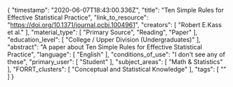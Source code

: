 {
    "timestamp": "2020-06-07T18:43:00.336Z",
    "title": "Ten Simple Rules for Effective Statistical Practice",
    "link_to_resource": "https://doi.org/10.1371/journal.pcbi.1004961",
    "creators": [
        "Robert E.Kass et al."
    ],
    "material_type": [
        "Primary Source",
        "Reading",
        "Paper"
    ],
    "education_level": [
        "College / Upper Division (Undergraduates)"
    ],
    "abstract": "A paper about Ten Simple Rules for Effective Statistical Practice",
    "language": [
        "English"
    ],
    "conditions_of_use": "I don't see any of these",
    "primary_user": [
        "Student"
    ],
    "subject_areas": [
        "Math & Statistics"
    ],
    "FORRT_clusters": [
        "Conceptual and Statistical Knowledge"
    ],
    "tags": [
        ""
    ]
}